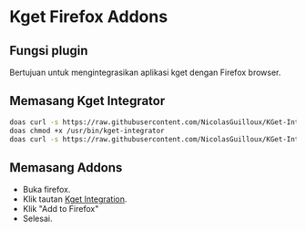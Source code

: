 # Kget Firefox Addons

## Fungsi plugin

Bertujuan untuk mengintegrasikan aplikasi kget dengan Firefox browser.

## Memasang Kget Integrator

```bash
doas curl -s https://raw.githubusercontent.com/NicolasGuilloux/KGet-Integrator/master/kget-integrator -o /usr/bin/kget-integrator
doas chmod +x /usr/bin/kget-integrator
doas curl -s https://raw.githubusercontent.com/NicolasGuilloux/KGet-Integrator/master/Conf/com.kgetdm.firefox.json -o /usr/lib/mozilla/native-messaging-hosts/com.kgetdm.firefox.json
```

## Memasang Addons

* Buka firefox.
* Klik tautan <a href="https://addons.mozilla.org/en-US/firefox/addon/kget-integration/" target="_blank">Kget Integration</a>.
* Klik "Add to Firefox"
* Selesai.
